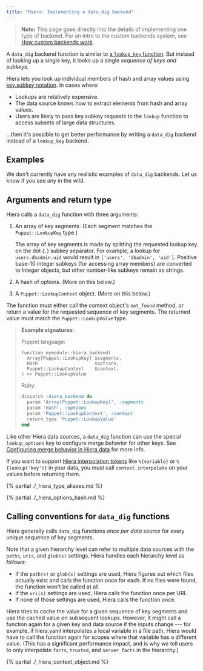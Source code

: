 ```yaml
---
title: "Hiera: Implementing a data_dig backend"
---
```


[lookup_key]: ./hiera_custom_lookup_key.html
[subkey]: ./hiera_subkey.html
[lookup_options]: ./hiera_merging.html#configuring-merge-behavior-in-hiera-data
[interpolate]: ./hiera_interpolation.html

> **Note:** This page goes directly into the details of implementing one type of backend. For an intro to the custom backends system, see [How custom backends work](./hiera_custom_backends.html).

A `data_dig` backend function is similar to [a `lookup_key` function][lookup_key]. But instead of looking up a single key, it looks up a single _sequence of keys and subkeys._

Hiera lets you look up individual members of hash and array values using [key.subkey notation][subkey]. In cases where:

* Lookups are relatively expensive.
* The data source knows how to extract elements from hash and array values.
* Users are likely to pass key.subkey requests to the `lookup` function to access subsets of large data structures.

...then it's possible to get better performance by writing a `data_dig` backend instead of a `lookup_key` backend.

## Examples

We don't currently have any realistic examples of `data_dig` backends. Let us know if you see any in the wild.

## Arguments and return type

Hiera calls a `data_dig` function with three arguments:

1. An array of key segments. (Each segment matches the `Puppet::LookupKey` type.)

    The array of key segments is made by splitting the requested lookup key on the dot (`.`) subkey separator. For example, a lookup for `users.dbadmin.uid` would result in `['users', 'dbadmin', 'uid']`. Positive base-10 integer subkeys (for accessing array members) are converted to Integer objects, but other number-like subkeys remain as strings.
2. A hash of options. (More on this below.)
3. A `Puppet::LookupContext` object. (More on this below.)

The function must either call the context object's `not_found` method, or return a value for the requested sequence of key segments. The returned value must match the `Puppet::LookupValue` type.

> **Example signatures:**
>
> Puppet language:
>
> ``` puppet
> function mymodule::hiera_backend(
>   Array[Puppet::LookupKey] $segments,
>   Hash                     $options,
>   Puppet::LookupContext    $context,
> ) >> Puppet::LookupValue
> ```
>
> Ruby:
>
> ``` ruby
> dispatch :hiera_backend do
>   param 'Array[Puppet::LookupKey]', :segments
>   param 'Hash', :options
>   param 'Puppet::LookupContext', :context
>   return_type 'Puppet::LookupValue'
> end
> ```

Like other Hiera data sources, a `data_dig` function can use the special `lookup_options` key to configure merge behavior for other keys. See [Configuring merge behavior in Hiera data][lookup_options] for more info.

If you want to support [Hiera interpolation tokens][interpolate] like `%{variable}` or `%{lookup('key')}` in your data, you must call `context.interpolate` on your values before returning them.

{% partial ./_hiera_type_aliases.md %}

{% partial ./_hiera_options_hash.md %}

## Calling conventions for `data_dig` functions

Hiera generally calls `data_dig` functions _once per data source_ for every unique sequence of key segments.

Note that a given hierarchy level can refer to multiple data sources with the `paths`, `uris`, and `glob(s)` settings. Hiera handles each hierarchy level as follows:

* If the `path(s)` or `glob(s)` settings are used, Hiera figures out which files actually exist and calls the function once for each. If no files were found, the function won't be called at all.
* If the `uri(s)` settings are used, Hiera calls the function once per URI.
* If none of those settings are used, Hiera calls the function once.

Hiera tries to cache the value for a given sequence of key segments and use the cached value on subsequent lookups. However, it might call a function again for a given key and data source if the inputs change --- for example, if hiera.yaml interpolates a local variable in a file path, Hiera would have to call the function again for scopes where that variable has a different value. (This has a significant performance impact, and is why we tell users to only interpolate `facts`, `trusted`, and `server_facts` in the hierarchy.)

{% partial ./_hiera_context_object.md %}

